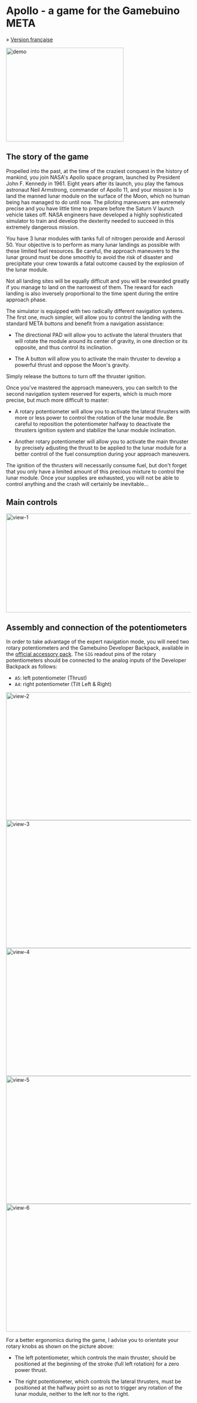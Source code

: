 # Apollo - a game for the Gamebuino META


&raquo; [Version française][fr]

<img src="assets/0-apollo-demo.gif" alt="demo" width="320" height="256">


## The story of the game

Propelled into the past, at the time of the craziest conquest in the history of mankind, you join NASA's Apollo space program, launched by President John F. Kennedy in 1961. Eight years after its launch, you play the famous astronaut Neil Armstrong, commander of Apollo 11, and your mission is to land the manned lunar module on the surface of the Moon, which no human being has managed to do until now. The piloting maneuvers are extremely precise and you have little time to prepare before the Saturn V launch vehicle takes off. NASA engineers have developed a highly sophisticated simulator to train and develop the dexterity needed to succeed in this extremely dangerous mission.

You have 3 lunar modules with tanks full of nitrogen peroxide and Aerosol 50. Your objective is to perform as many lunar landings as possible with these limited fuel resources. Be careful, the approach maneuvers to the lunar ground must be done smoothly to avoid the risk of disaster and precipitate your crew towards a fatal outcome caused by the explosion of the lunar module.

Not all landing sites will be equally difficult and you will be rewarded greatly if you manage to land on the narrowest of them. The reward for each landing is also inversely proportional to the time spent during the entire approach phase.

The simulator is equipped with two radically different navigation systems. The first one, much simpler, will allow you to control the landing with the standard META buttons and benefit from a navigation assistance:

- The directional PAD will allow you to activate the lateral thrusters that will rotate the module around its center of gravity, in one direction or its opposite, and thus control its inclination.

- The A button will allow you to activate the main thruster to develop a powerful thrust and oppose the Moon's gravity.

Simply release the buttons to turn off the thruster ignition.

Once you've mastered the approach maneuvers, you can switch to the second navigation system reserved for experts, which is much more precise, but much more difficult to master:

- A rotary potentiometer will allow you to activate the lateral thrusters with more or less power to control the rotation of the lunar module. Be careful to reposition the potentiometer halfway to deactivate the thrusters ignition system and stabilize the lunar module inclination.

- Another rotary potentiometer will allow you to activate the main thruster by precisely adjusting the thrust to be applied to the lunar module for a better control of the fuel consumption during your approach maneuvers.

The ignition of the thrusters will necessarily consume fuel, but don't forget that you only have a limited amount of this precious mixture to control the lunar module. Once your supplies are exhausted, you will not be able to control anything and the crash will certainly be inevitable...


## Main controls

<img src="assets/1-apollo-controls.png" alt="view-1" width="620" height="270">


## Assembly and connection of the potentiometers

In order to take advantage of the expert navigation mode, you will need two rotary potentiometers and the Gamebuino Developer Backpack, available in the [official accessory pack][kit]. The `SIG` readout pins of the rotary potentiometers should be connected to the analog inputs of the Developer Backpack as follows:

- `A5`: left potentiometer (Thrust)
- `A4`: right potentiometer (Tilt Left & Right)

<img src="assets/2-potentiometer-front.jpg" alt="view-2" width="620" height="349">

<img src="assets/3-potentiometer-side.jpg" alt="view-3" width="620" height="349">

<img src="assets/4-potentiometer-back.jpg" alt="view-4" width="620" height="349">

<img src="assets/5-potentiometer-wiring.jpg" alt="view-5" width="620" height="349">

<img src="assets/6-apollo-ready-to-play.jpg" alt="view-6" width="620" height="349">

For a better ergonomics during the game, I advise you to orientate your rotary knobs as shown on the picture above:

- The left potentiometer, which controls the main thruster, should be positioned at the beginning of the stroke (full left rotation) for a zero power thrust.

- The right potentiometer, which controls the lateral thrusters, must be positioned at the halfway point so as not to trigger any rotation of the lunar module, neither to the left nor to the right.


[kit]:  https://shop.gamebuino.com/fr/accessoires/73-pack-accessoires-pour-gamebuino.html
[fr]:   Readme-fr.md